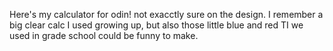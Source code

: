 Here's my calculator for odin! not exacctly sure on the design. I remember a big clear calc I used growing up, but also those little blue and red TI we used in grade school could be funny to make.